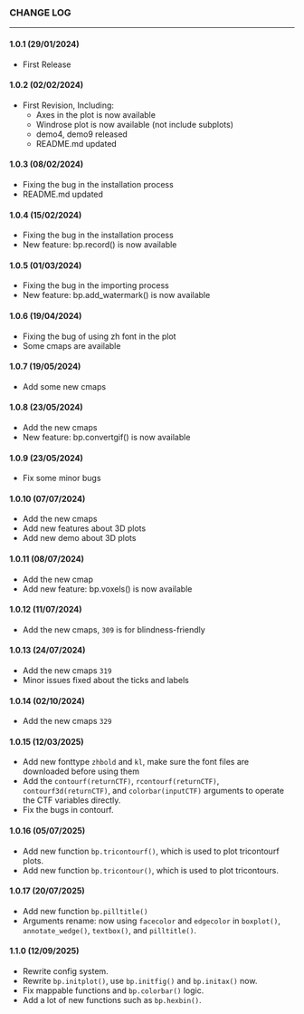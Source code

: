 ### CHANGE LOG
---

#### 1.0.1 (29/01/2024)
- First Release

#### 1.0.2 (02/02/2024)
- First Revision, Including:
    - Axes in the plot is now available
    - Windrose plot is now available (not include subplots)
    - demo4, demo9 released
    - README.md updated

#### 1.0.3 (08/02/2024)
- Fixing the bug in the installation process
- README.md updated

#### 1.0.4 (15/02/2024)
- Fixing the bug in the installation process
- New feature: bp.record() is now available

#### 1.0.5 (01/03/2024)
- Fixing the bug in the importing process
- New feature: bp.add_watermark() is now available

#### 1.0.6 (19/04/2024)
- Fixing the bug of using zh font in the plot
- Some cmaps are available

#### 1.0.7 (19/05/2024)
- Add some new cmaps

#### 1.0.8 (23/05/2024)
- Add the new cmaps
- New feature: bp.convertgif() is now available

#### 1.0.9 (23/05/2024)
- Fix some minor bugs

#### 1.0.10 (07/07/2024)
- Add the new cmaps
- Add new features about 3D plots
- Add new demo about 3D plots

#### 1.0.11 (08/07/2024)
- Add the new cmap
- Add new feature: bp.voxels() is now available

#### 1.0.12 (11/07/2024)
- Add the new cmaps, `309` is for blindness-friendly

#### 1.0.13 (24/07/2024)
- Add the new cmaps `319`
- Minor issues fixed about the ticks and labels

#### 1.0.14 (02/10/2024)
- Add the new cmaps `329`

#### 1.0.15 (12/03/2025)
- Add new fonttype `zhbold` and `kl`, make sure the font files are downloaded before using them
- Add the `contourf(returnCTF)`, `rcontourf(returnCTF)`, `contourf3d(returnCTF)`, and `colorbar(inputCTF)` arguments to operate the CTF variables directly.
- Fix the bugs in contourf.

#### 1.0.16 (05/07/2025)
- Add new function `bp.tricontourf()`, which is used to plot tricontourf plots.
- Add new function `bp.tricontour()`, which is used to plot tricontours.

#### 1.0.17 (20/07/2025)
- Add new function `bp.pilltitle()`
- Arguments rename: now using `facecolor` and `edgecolor` in `boxplot()`, `annotate_wedge()`, `textbox()`, and `pilltitle()`.

#### 1.1.0 (12/09/2025)
- Rewrite config system.
- Rewrite `bp.initplot()`, use `bp.initfig()` and `bp.initax()` now.
- Fix mappable functions and `bp.colorbar()` logic.
- Add a lot of new functions such as `bp.hexbin()`.
